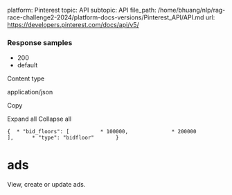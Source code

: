 platform: Pinterest
topic: API
subtopic: API
file_path: /home/bhuang/nlp/rag-race-challenge2-2024/platform-docs-versions/Pinterest_API/API.md
url: https://developers.pinterest.com/docs/api/v5/

### Response samples

* 200
* default

Content type

application/json

Copy

Expand all Collapse all

`{  * "bid_floors": [          * 100000,              * 200000                   ],      * "type": "bidfloor"       }`

# [](#tag/ads)ads

View, create or update ads.